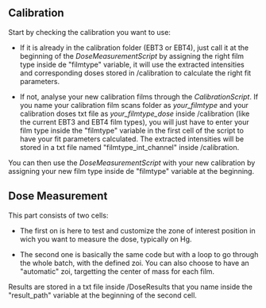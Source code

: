 ## Calibration
Start by checking the calibration you want to use: 
- If it is already in the calibration folder (EBT3 or EBT4), just call it at the beginning of the *DoseMeasurementScript* by assigning the right film type inside de "filmtype" variable, it will use the extracted intensities and corresponding doses stored in /calibration to calculate the right fit parameters.
  
- If not, analyse your new calibration films through the *CalibrationScript*. If you name your calibration film scans folder as *your_filmtype* and your calibration doses txt file as *your_filmtype_dose* inside /calibration (like the current EBT3 and EBT4 film types), you will just have to enter your film type inside the "filmtype" variable in the first cell of the script to have your fit parameters calculated. The extracted intensities will be stored in a txt file named "filmtype_int_channel" inside /calibration.
  
You can then use the *DoseMeasurementScript* with your new calibration by assigning your new film type inside de "filmtype" variable at the beginning.

## Dose Measurement

This part consists of two cells: 
- The first on is here to test and customize the zone of interest position in wich you want to measure the dose, typically on Hg.
  
- The second one is basically the same code but with a loop to go through the whole batch, with the defined zoi. You can also choose to have an "automatic" zoi, targetting the center of mass for each film.  

Results are stored in a txt file inside /DoseResults that you name inside the "result_path" variable at the beginning of the second cell.
